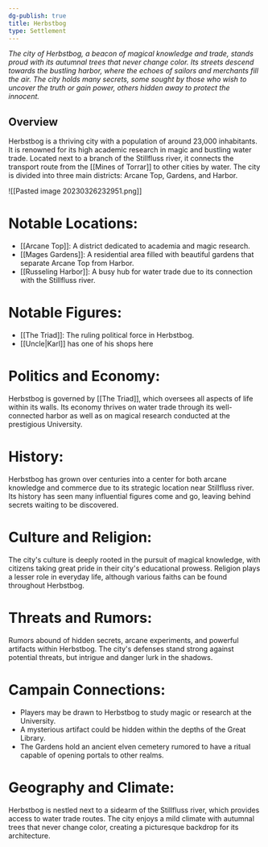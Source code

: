 ```yaml
---
dg-publish: true
title: Herbstbog
type: Settlement
---
```



*The city of Herbstbog, a beacon of magical knowledge and trade, stands proud with its autumnal trees that never change color. Its streets descend towards the bustling harbor, where the echoes of sailors and merchants fill the air. The city holds many secrets, some sought by those who wish to uncover the truth or gain power, others hidden away to protect the innocent.*

## Overview
Herbstbog is a thriving city with a population of around 23,000 inhabitants. It is renowned for its high academic research in magic and bustling water trade. Located next to a branch of the Stillfluss river, it connects the transport route from the [[Mines of Torrar]] to other cities by water. The city is divided into three main districts: Arcane Top, Gardens, and Harbor.

![[Pasted image 20230326232951.png]]


# Notable Locations:
- [[Arcane Top]]: A district dedicated to academia and magic research.
- [[Mages Gardens]]: A residential area filled with beautiful gardens that separate Arcane Top from Harbor.
- [[Russeling Harbor]]: A busy hub for water trade due to its connection with the Stillfluss river.

# Notable Figures:
- [[The Triad]]: The ruling political force in Herbstbog.
- [[Uncle|Karl]] has one of his shops here

# Politics and Economy:
Herbstbog is governed by [[The Triad]], which oversees all aspects of life within its walls. Its economy thrives on water trade through its well-connected harbor as well as on magical research conducted at the prestigious University.

# History:
Herbstbog has grown over centuries into a center for both arcane knowledge and commerce due to its strategic location near Stillfluss river. Its history has seen many influential figures come and go, leaving behind secrets waiting to be discovered.

# Culture and Religion:
The city's culture is deeply rooted in the pursuit of magical knowledge, with citizens taking great pride in their city's educational prowess. Religion plays a lesser role in everyday life, although various faiths can be found throughout Herbstbog.

# Threats and Rumors:
Rumors abound of hidden secrets, arcane experiments, and powerful artifacts within Herbstbog. The city's defenses stand strong against potential threats, but intrigue and danger lurk in the shadows.

# Campain Connections:
- Players may be drawn to Herbstbog to study magic or research at the University.
- A mysterious artifact could be hidden within the depths of the Great Library.
- The Gardens hold an ancient elven cemetery rumored to have a ritual capable of opening portals to other realms.

# Geography and Climate:
Herbstbog is nestled next to a sidearm of the Stillfluss river, which provides access to water trade routes. The city enjoys a mild climate with autumnal trees that never change color, creating a picturesque backdrop for its architecture.
